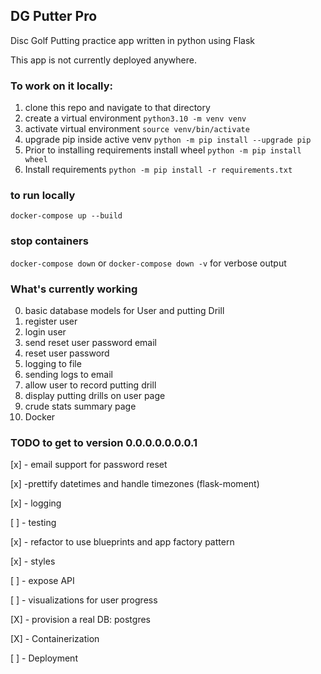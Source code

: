 ## DG Putter Pro

Disc Golf Putting practice app written in python using Flask

This app is not currently deployed anywhere. 
### To work on it locally:
1. clone this repo and navigate to that directory
2. create a virtual environment `python3.10 -m venv venv`
3. activate virtual environment `source venv/bin/activate`
4. upgrade pip inside active venv `python -m pip install --upgrade pip`
5. Prior to installing requirements install wheel `python -m pip install wheel`
6. Install requirements `python -m pip install -r requirements.txt`

### to run locally
`docker-compose up --build`

### stop containers

`docker-compose down` or `docker-compose down -v` for verbose output


### What's currently working

0. basic database models for User and putting Drill
1. register user
2. login user
3. send reset user password email
4. reset user password
5. logging to file
6. sending logs to email
7. allow user to record putting drill
8. display putting drills on user page
9. crude stats summary page
10. Docker 
    

### TODO to get to version 0.0.0.0.0.0.0.1

[x] - email support for password reset

[x] -prettify datetimes and handle timezones (flask-moment)

[x] - logging

[ ] - testing

[x] - refactor to use blueprints and app factory pattern

[x] - styles

[ ] - expose API

[ ] - visualizations for user progress

[X] - provision a real DB: postgres

[X] - Containerization

[ ] - Deployment

  